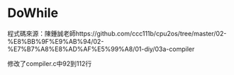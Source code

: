 # DoWhile
程式碼來源：陳鍾誠老師https://github.com/ccc111b/cpu2os/tree/master/02-%E8%BB%9F%E9%AB%94/02-%E7%B7%A8%E8%AD%AF%E5%99%A8/01-diy/03a-compiler

修改了compiler.c中92到112行



